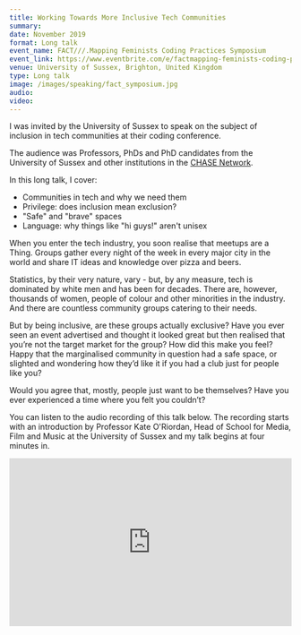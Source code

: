 ```yaml
---
title: Working Towards More Inclusive Tech Communities
summary: 
date: November 2019
format: Long talk
event_name: FACT///.Mapping Feminists Coding Practices Symposium
event_link: https://www.eventbrite.com/e/factmapping-feminists-coding-practices-symposium-tickets-73970980193#
venue: University of Sussex, Brighton, United Kingdom
type: Long talk
image: /images/speaking/fact_symposium.jpg
audio: 
video: 
---
```


I was invited by the University of Sussex to speak on the subject of inclusion in tech communities at their coding conference.

The audience was Professors, PhDs and PhD candidates from the University of Sussex and other institutions in the [CHASE Network](https://www.chase.ac.uk/aboutchase).

In this long talk, I cover:

* Communities in tech and why we need them
* Privilege: does inclusion mean exclusion?
* "Safe" and "brave" spaces
* Language: why things like "hi guys!" aren't unisex

When you enter the tech industry, you soon realise that meetups are a Thing.  Groups gather every night of the week in every major city in the world and share IT ideas and knowledge over pizza and beers.

Statistics, by their very nature, vary - but, by any measure, tech is dominated by white men and has been for decades.  There are, however, thousands of women, people of colour and other minorities in the industry.  And there are countless community groups catering to their needs.

But by being inclusive, are these groups actually exclusive?  Have you ever seen an event advertised and thought it looked great but then realised that you’re not the target market for the group? How did this make you feel?  Happy that the marginalised community in question had a safe space, or slighted and wondering how they’d like it if you had a club just for people like you?

Would you agree that, mostly, people just want to be themselves?  Have you ever experienced a time where you felt you couldn’t?

You can listen to the audio recording of this talk below.  The recording starts with an introduction by Professor Kate O'Riordan, Head of School for Media, Film and Music at the University of Sussex and my talk begins at four minutes in.

<iframe width="100%" height="300" scrolling="no" frameborder="no" allow="autoplay" src="https://w.soundcloud.com/player/?url=https%3A//api.soundcloud.com/tracks/736947151&color=%23ff5500&auto_play=false&hide_related=false&show_comments=true&show_user=true&show_reposts=false&show_teaser=true&visual=true"></iframe>
